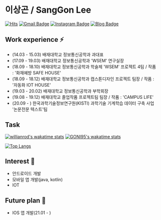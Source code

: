 # 이상곤 / SangGon Lee

[![Hits](https://hits.seeyoufarm.com/api/count/incr/badge.svg?url=https%3A%2F%2Fgithub.com%2FGONI95%2Fhit-counter&count_bg=%234B4B4B&title_bg=%23000000&icon=github.svg&icon_color=%23EDEDED&title=VISIT&edge_flat=true)](https://hits.seeyoufarm.com)<!-- 방문자 수 : https://hits.seeyoufarm.com/ -->
[![Gmail Badge](https://img.shields.io/badge/Gmail-d14836?style=flat-square&logo=Gmail&logoColor=white&link=mailto:sanggoni009@gmail.com)](mailto:sanggoni009@gmail.com)<!-- 카드 만들기 : https://shields.io/ -->
[![Instagram Badge](https://img.shields.io/badge/-Instagram-dd2a7b?style=flat-square&logo=instagram&logoColor=white&link=https://www.instagram.com/s__gxn/)](https://www.instagram.com/s__gxn/)
[![Blog Badge](http://img.shields.io/badge/-Blog-brightgreen?style=flat-square&logo=FF5722&link=https://blog.naver.com/chajuhui123)](https://blog.naver.com/sjs4209)


## Work experience ⚡
- (14.03 - 15.03) 배재대학교 정보통신공학과 과대표
- (17.09 - 19.03) 배재대학교 정보통신공학과 'WSEM' 연구실장
- (18.09 - 18.10) 배재대학교 정보통신공학과 학술제 'WSEM' 프로젝트 4팀 / 작품 : '화재예방 SAFE HOUSE'
- (18.09 - 18.12) 배재대학교 정보통신공학과 캡스톤디자인 프로젝트 팀장 / 작품 : '자동화 IOT HOUSE'
- (19.03 - 20.02) 배재대학교 정보통신공학과 부학회장
- (19.08 - 19.12) 배재대학교 졸업작품 프로젝트팀 팀장 / 작품 : 'CAMPUS LIFE'
- (20.09 - ) 한국과학기술정보연구원(KISTI) 과학기술 기계학습 데이터 구축 사업 '논문전문 텍스트'팀

## Task

[![willianrod's wakatime stats](https://github-readme-stats.vercel.app/api/wakatime?username=GONI95)](https://github.com/anuraghazra/github-readme-stats)<!-- 개발 시간 -->
[![GONI95's wakatime stats](https://github-readme-stats.vercel.app/api/wakatime?username=GONI95)](https://wakatime.com/@GONI95)

[![Top Langs](https://github-readme-stats.vercel.app/api/top-langs/?username=goni95&layout=compact)](https://github.com/anuraghazra/github-readme-stats)<!-- 개발 언어 종류 -->


## Interest 👀
- 안드로이드 개발
- 모바일 앱 개발(java, kotlin)
- IOT

## Future plan 🔭

- IOS 앱 개발(21.01 - )
